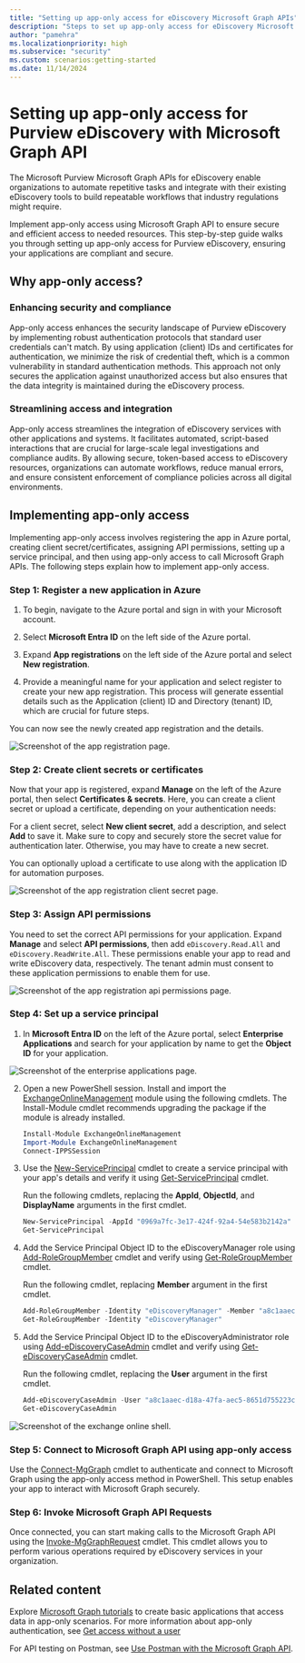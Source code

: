 ```yaml
---
title: "Setting up app-only access for eDiscovery Microsoft Graph APIs"
description: "Steps to set up app-only access for eDiscovery Microsoft Graph APIs."
author: "pamehra"
ms.localizationpriority: high
ms.subservice: "security"
ms.custom: scenarios:getting-started
ms.date: 11/14/2024
---
```


# Setting up app-only access for Purview eDiscovery with Microsoft Graph API

The Microsoft Purview Microsoft Graph APIs for eDiscovery enable organizations to automate repetitive tasks and integrate with their existing eDiscovery tools to build repeatable workflows that industry regulations might require.

Implement app-only access using Microsoft Graph API to ensure secure and efficient access to needed resources. This step-by-step guide walks you through setting up app-only access for Purview eDiscovery, ensuring your applications are compliant and secure.

## Why app-only access?

### Enhancing security and compliance

App-only access enhances the security landscape of Purview eDiscovery by implementing robust authentication protocols that standard user credentials can't match. By using application (client) IDs and certificates for authentication, we minimize the risk of credential theft, which is a common vulnerability in standard authentication methods. This approach not only secures the application against unauthorized access but also ensures that the data integrity is maintained during the eDiscovery process.

### Streamlining access and integration

App-only access streamlines the integration of eDiscovery services with other applications and systems. It facilitates automated, script-based interactions that are crucial for large-scale legal investigations and compliance audits. By allowing secure, token-based access to eDiscovery resources, organizations can automate workflows, reduce manual errors, and ensure consistent enforcement of compliance policies across all digital environments.

## Implementing app-only access

Implementing app-only access involves registering the app in Azure portal, creating client secret/certificates, assigning API permissions, setting up a service principal, and then using app-only access to call Microsoft Graph APIs. The following steps explain how to implement app-only access.

### Step 1: Register a new application in Azure

1. To begin, navigate to the Azure portal and sign in with your Microsoft account.

2. Select **Microsoft Entra ID** on the left side of the Azure portal.

3. Expand **App registrations** on the left side of the Azure portal and select **New registration**.

4. Provide a meaningful name for your application and select register to create your new app registration. This process will generate essential details such as the Application (client) ID and Directory (tenant) ID, which are crucial for future steps.

You can now see the newly created app registration and the details.

![Screenshot of the app registration page.](images/security-ediscovery-appauthsetup-step1.png)

### Step 2: Create client secrets or certificates

Now that your app is registered, expand **Manage** on the left of the Azure portal, then select **Certificates & secrets**. Here, you can create a client secret or upload a certificate, depending on your authentication needs:

For a client secret, select **New client secret**, add a description, and select **Add** to save it. Make sure to copy and securely store the secret value for authentication later. Otherwise, you may have to create a new secret.

You can optionally upload a certificate to use along with the application ID for automation purposes.

![Screenshot of the app registration client secret page.](images/security-ediscovery-appauthsetup-step2.png)

### Step 3: Assign API permissions

You need to set the correct API permissions for your application. Expand **Manage** and select **API permissions**, then add `eDiscovery.Read.All` and `eDiscovery.ReadWrite.All`. These permissions enable your app to read and write eDiscovery data, respectively. The tenant admin must consent to these application permissions to enable them for use.

![Screenshot of the app registration api permissions page.](images/security-ediscovery-appauthsetup-step3.png)

### Step 4: Set up a service principal

1. In **Microsoft Entra ID** on the left of the Azure portal, select **Enterprise Applications** and search for your application by name to get the **Object ID** for your application.

![Screenshot of the enterprise applications page.](images/security-ediscovery-appauthsetup-step4_1.png)

2. Open a new PowerShell session. Install and import the [ExchangeOnlineManagement](https://www.powershellgallery.com/packages/ExchangeOnlineManagement) module using the following cmdlets. The Install-Module cmdlet recommends upgrading the package if the module is already installed.

    ```powershell
    Install-Module ExchangeOnlineManagement
    Import-Module ExchangeOnlineManagement
    Connect-IPPSSession
    ```

3. Use the [New-ServicePrincipal](/powershell/module/exchange/new-serviceprincipal) cmdlet to create a service principal with your app's details and verify it using [Get-ServicePrincipal](/powershell/module/exchange/get-serviceprincipal) cmdlet.  
  
    Run the following cmdlets, replacing the **AppId**, **ObjectId**, and **DisplayName** arguments in the first cmdlet.

    ```powershell
    New-ServicePrincipal -AppId "0969a7fc-3e17-424f-92a4-54e583b2142a" -ObjectId "a8c1aaec-d18a-47fa-aec5-8651d755223c" -DisplayName "Graph App Auth"
    Get-ServicePrincipal
    ```

4. Add the Service Principal Object ID to the eDiscoveryManager role using [Add-RoleGroupMember](/powershell/module/exchange/add-rolegroupmember) cmdlet and verify using [Get-RoleGroupMember](/powershell/module/exchange/get-rolegroupmember) cmdlet.

    Run the following cmdlet, replacing **Member** argument in the first cmdlet.

    ```powershell
    Add-RoleGroupMember -Identity "eDiscoveryManager" -Member "a8c1aaec-d18a-47fa-aec5-8651d755223c"
    Get-RoleGroupMember -Identity "eDiscoveryManager"
    ```

5. Add the Service Principal Object ID to the eDiscoveryAdministrator role using [Add-eDiscoveryCaseAdmin](/powershell/module/exchange/add-ediscoverycaseadmin) cmdlet and verify using [Get-eDiscoveryCaseAdmin](/powershell/module/exchange/get-ediscoverycaseadmin) cmdlet.

    Run the following cmdlet, replacing the **User** argument in the first cmdlet.

    ```powershell
    Add-eDiscoveryCaseAdmin -User "a8c1aaec-d18a-47fa-aec5-8651d755223c"
    Get-eDiscoveryCaseAdmin
    ```

![Screenshot of the exchange online shell.](images/security-ediscovery-appauthsetup-step4_2.png)

### Step 5: Connect to Microsoft Graph API using app-only access

Use the [Connect-MgGraph](/powershell/module/microsoft.graph.authentication/connect-mggraph) cmdlet to authenticate and connect to Microsoft Graph using the app-only access method in PowerShell. This setup enables your app to interact with Microsoft Graph securely.

### Step 6: Invoke Microsoft Graph API Requests

Once connected, you can start making calls to the Microsoft Graph API using the [Invoke-MgGraphRequest](/powershell/module/microsoft.graph.authentication/invoke-mggraphrequest) cmdlet. This cmdlet allows you to perform various operations required by eDiscovery services in your organization.

## Related content

Explore [Microsoft Graph tutorials](/graph/tutorials) to create basic applications that access data in app-only scenarios. For more information about app-only authentication, see [Get access without a user](/graph/auth-v2-service)

For API testing on Postman, see [Use Postman with the Microsoft Graph API](/graph/use-postman).
